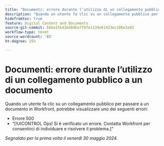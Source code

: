 ```yaml
---
title: "Documenti: errore durante l’utilizzo di un collegamento pubblico a un documento"
description: "Quando un utente fa clic su un collegamento pubblico per passare a un documento in Workfront, potrebbe visualizzare un errore."
hidefromtoc: true
feature: Digital Content and Documents
source-git-commit: 6bbe15b43bd84ba7f8fe1134e61423ec186e3a92
workflow-type: tm+mt
source-wordcount: '85'
ht-degree: 25%

---
```



# Documenti: errore durante l’utilizzo di un collegamento pubblico a un documento

Quando un utente fa clic su un collegamento pubblico per passare a un documento in Workfront, potrebbe visualizzare uno dei seguenti errori:

* Errore 500
* “[!UICONTROL Ops! Si è verificato un errore. Contatta Workfront per consentirci di individuare e risolvere il problema.]”


_Segnalato per la prima volta il venerdì 30 maggio 2024._

